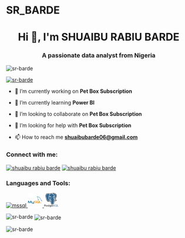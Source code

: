 # SR_BARDE<h1 align="center">Hi 👋, I'm SHUAIBU RABIU BARDE</h1>
<h3 align="center">A passionate data analyst from Nigeria</h3>

<p align="left"> <img src="https://komarev.com/ghpvc/?username=sr-barde&label=Profile%20views&color=0e75b6&style=flat" alt="sr-barde" /> </p>

<p align="left"> <a href="https://github.com/ryo-ma/github-profile-trophy"><img src="https://github-profile-trophy.vercel.app/?username=sr-barde" alt="sr-barde" /></a> </p>

- 🔭 I’m currently working on **Pet Box Subscription**

- 🌱 I’m currently learning **Power BI**

- 👯 I’m looking to collaborate on **Pet Box Subscription**

- 🤝 I’m looking for help with **Pet Box Subscription**

- 📫 How to reach me **shuaibubarde06@gmail.com**

<h3 align="left">Connect with me:</h3>
<p align="left">
<a href="https://linkedin.com/in/shuaibu rabiu barde" target="blank"><img align="center" src="https://raw.githubusercontent.com/rahuldkjain/github-profile-readme-generator/master/src/images/icons/Social/linked-in-alt.svg" alt="shuaibu rabiu barde" height="30" width="40" /></a>
<a href="https://kaggle.com/shuaibu rabiu barde" target="blank"><img align="center" src="https://raw.githubusercontent.com/rahuldkjain/github-profile-readme-generator/master/src/images/icons/Social/kaggle.svg" alt="shuaibu rabiu barde" height="30" width="40" /></a>
</p>

<h3 align="left">Languages and Tools:</h3>
<p align="left"> <a href="https://www.microsoft.com/en-us/sql-server" target="_blank" rel="noreferrer"> <img src="https://www.svgrepo.com/show/303229/microsoft-sql-server-logo.svg" alt="mssql" width="40" height="40"/> </a> <a href="https://www.mysql.com/" target="_blank" rel="noreferrer"> <img src="https://raw.githubusercontent.com/devicons/devicon/master/icons/mysql/mysql-original-wordmark.svg" alt="mysql" width="40" height="40"/> </a> <a href="https://www.postgresql.org" target="_blank" rel="noreferrer"> <img src="https://raw.githubusercontent.com/devicons/devicon/master/icons/postgresql/postgresql-original-wordmark.svg" alt="postgresql" width="40" height="40"/> </a> </p>

<p><img align="left" src="https://github-readme-stats.vercel.app/api/top-langs?username=sr-barde&show_icons=true&locale=en&layout=compact" alt="sr-barde" /></p>

<p>&nbsp;<img align="center" src="https://github-readme-stats.vercel.app/api?username=sr-barde&show_icons=true&locale=en" alt="sr-barde" /></p>

<p><img align="center" src="https://github-readme-streak-stats.herokuapp.com/?user=sr-barde&" alt="sr-barde" /></p>
